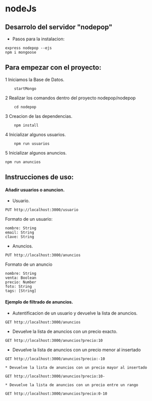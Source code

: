 # nodeJs

## Desarrolo del servidor "nodepop"

 * Pasos para la instalacion:
```	
express nodepop --ejs
npm i mongoose
```

## Para empezar con el proyecto:

 1 Iniciamos la Base de Datos.
```
	startMongo
```

  2 Realizar los comandos dentro del proyecto nodepop/nodepop
```
	cd nodepop
```

  3 Creacion de las dependencias.
```
	npm install
```

  4 Inicializar algunos usuarios.
```
	npm run usuarios
```

   5 Inicializar algunos anuncios.
```
npm run anuncios
```



## Instrucciones de uso:

#### 	Añadir usuarios o anuncion.

 * Usuario.
 ```
 PUT http://localhost:3000/usuario
 ```
 Formato de un usuario: 

	nombre: String
	email: String
	clave: String


 * Anuncios.
 ```
 PUT http://localhost:3000/anuncios
 ```
 Formato de un anuncio

	nombre: String
	venta: Boolean
	precio: Number
	foto: String
	tags: [String]



#### 	Ejemplo de filtrado de anuncios.

 * Autentificacion de un usuario y devuelve la lista de anuncios.
 ```
 GET http://localhost:3000/anuncios
 ```

  * Devuelve la lista de anuncios con un precio exacto.
 ```
 GET http://localhost:3000/anuncios?precio:10
 ```

   * Devuelve la lista de anuncios con un precio menor al insertado
 ```
 GET http://localhost:3000/anuncios?precio:-10
 ```

    * Devuelve la lista de anuncios con un precio mayor al insertado
 ```
 GET http://localhost:3000/anuncios?precio:10-
 ```

    * Devuelve la lista de anuncios con un precio entre un rango
 ```
 GET http://localhost:3000/anuncios?precio:0-10
 ```
